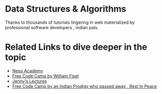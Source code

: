 # Data Structures & Algorithms
Thanks to thousands of tutorials lingering in web materialized by professional software developers , indian pals.

# Related Links to dive deeper in the topic
 - [Neso Academy](https://www.youtube.com/watch?v=xLetJpcjHS0&list=PLBlnK6fEyqRj9lld8sWIUNwlKfdUoPd1Y&ab_channel=NesoAcademy)
 - [Free Code Camp by William Fiset](https://www.youtube.com/watch?v=RBSGKlAvoiM&ab_channel=freeCodeCamp.org)
 - [Jenny's Lectures](https://www.youtube.com/watch?v=AT14lCXuMKI&list=PLdo5W4Nhv31bbKJzrsKfMpo_grxuLl8LU&ab_channel=Jenny%27slecturesCS%2FITNET%26JRF)
 - [Free Code Camp by an Indian Prodigy who passed away , Rest In Peace](https://www.youtube.com/watch?v=B31LgI4Y4DQ&ab_channel=freeCodeCamp.org)
 
